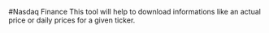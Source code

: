 #Nasdaq Finance
This tool will help to download informations like an actual price or daily prices for a given ticker.